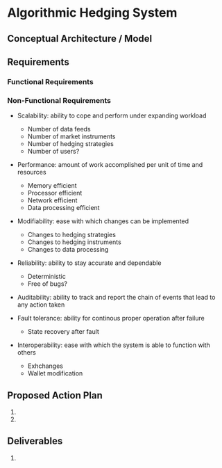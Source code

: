 # Algorithmic Hedging System

## Conceptual Architecture / Model

## Requirements

### Functional Requirements
### Non-Functional Requirements

- Scalability: ability to cope and perform under expanding workload
    - Number of data feeds
    - Number of market instruments
    - Number of hedging strategies
    - Number of users?

- Performance: amount of work accomplished per unit of time and resources
    - Memory efficient
    - Processor efficient
    - Network efficient
    - Data processing efficient

- Modifiability: ease with which changes can be implemented
    - Changes to hedging strategies
    - Changes to hedging instruments
    - Changes to data processing

- Reliability: ability to stay accurate and dependable
    - Deterministic
    - Free of bugs?

- Auditability: ability to track and report the chain of events that lead to any action taken

- Fault tolerance: ability for continous proper operation after failure
    - State recovery after fault

- Interoperability: ease with which the system is able to function with others
    - Exhchanges
    - Wallet modification


## Proposed Action Plan

1. 
1. 


## Deliverables

1. 

